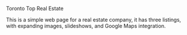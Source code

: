 Toronto Top Real Estate

This is a simple web page for a real estate company, it has three listings, with expanding images, slideshows, and Google Maps integration.
